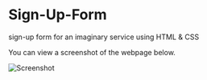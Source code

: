 # Sign-Up-Form
sign-up form for an imaginary service using HTML &amp; CSS

You can view a screenshot of the webpage below.

![Screenshot](screenshot.png)
